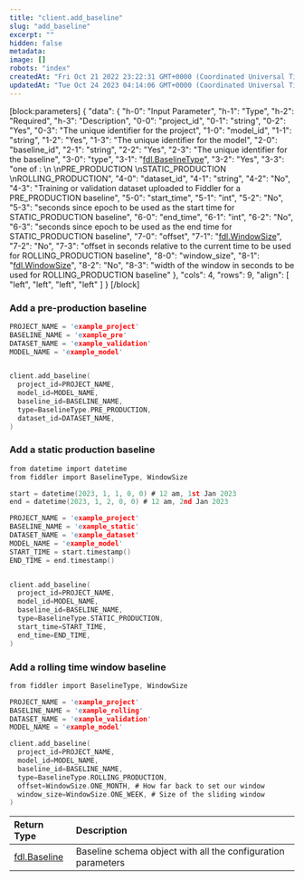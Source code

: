 ```yaml
---
title: "client.add_baseline"
slug: "add_baseline"
excerpt: ""
hidden: false
metadata: 
image: []
robots: "index"
createdAt: "Fri Oct 21 2022 23:22:31 GMT+0000 (Coordinated Universal Time)"
updatedAt: "Tue Oct 24 2023 04:14:06 GMT+0000 (Coordinated Universal Time)"
---
```

[block:parameters]
{
  "data": {
    "h-0": "Input Parameter",
    "h-1": "Type",
    "h-2": "Required",
    "h-3": "Description",
    "0-0": "project_id",
    "0-1": "string",
    "0-2": "Yes",
    "0-3": "The unique identifier for the project",
    "1-0": "model_id",
    "1-1": "string",
    "1-2": "Yes",
    "1-3": "The unique identifier for the model",
    "2-0": "baseline_id",
    "2-1": "string",
    "2-2": "Yes",
    "2-3": "The unique identifier for the baseline",
    "3-0": "type",
    "3-1": "[fdl.BaselineType](ref:fdlbaselinetype)",
    "3-2": "Yes",
    "3-3": "one of :  \n  \nPRE_PRODUCTION  \nSTATIC_PRODUCTION  \nROLLING_PRODUCTION",
    "4-0": "dataset_id",
    "4-1": "string",
    "4-2": "No",
    "4-3": "Training or validation dataset uploaded to Fiddler for a PRE_PRODUCTION baseline",
    "5-0": "start_time",
    "5-1": "int",
    "5-2": "No",
    "5-3": "seconds since epoch to be used as the start time for STATIC_PRODUCTION baseline",
    "6-0": "end_time",
    "6-1": "int",
    "6-2": "No",
    "6-3": "seconds since epoch to be used as the end time for STATIC_PRODUCTION baseline",
    "7-0": "offset",
    "7-1": "[fdl.WindowSize](ref:fdlwindowsize)",
    "7-2": "No",
    "7-3": "offset in seconds relative to the current time to be used for ROLLING_PRODUCTION baseline",
    "8-0": "window_size",
    "8-1": "[fdl.WindowSize](ref:fdlwindowsize)",
    "8-2": "No",
    "8-3": "width of the window in seconds to be used for ROLLING_PRODUCTION baseline"
  },
  "cols": 4,
  "rows": 9,
  "align": [
    "left",
    "left",
    "left",
    "left"
  ]
}
[/block]

### Add a pre-production baseline

```c Usage
PROJECT_NAME = 'example_project'
BASELINE_NAME = 'example_pre'
DATASET_NAME = 'example_validation'
MODEL_NAME = 'example_model'


client.add_baseline(
  project_id=PROJECT_NAME,
  model_id=MODEL_NAME,
  baseline_id=BASELINE_NAME,
  type=BaselineType.PRE_PRODUCTION, 
  dataset_id=DATASET_NAME, 
)
```



### Add a static production baseline

```c Usage
from datetime import datetime
from fiddler import BaselineType, WindowSize

start = datetime(2023, 1, 1, 0, 0) # 12 am, 1st Jan 2023
end = datetime(2023, 1, 2, 0, 0) # 12 am, 2nd Jan 2023

PROJECT_NAME = 'example_project'
BASELINE_NAME = 'example_static'
DATASET_NAME = 'example_dataset'
MODEL_NAME = 'example_model'
START_TIME = start.timestamp()
END_TIME = end.timestamp()


client.add_baseline(
  project_id=PROJECT_NAME,
  model_id=MODEL_NAME,
  baseline_id=BASELINE_NAME,
  type=BaselineType.STATIC_PRODUCTION,
  start_time=START_TIME,
  end_time=END_TIME,
)
```



### Add a rolling time window baseline

```c Usage
from fiddler import BaselineType, WindowSize

PROJECT_NAME = 'example_project'
BASELINE_NAME = 'example_rolling'
DATASET_NAME = 'example_validation'
MODEL_NAME = 'example_model'

client.add_baseline(
  project_id=PROJECT_NAME,
  model_id=MODEL_NAME,
  baseline_id=BASELINE_NAME,
  type=BaselineType.ROLLING_PRODUCTION,
  offset=WindowSize.ONE_MONTH, # How far back to set our window
  window_size=WindowSize.ONE_WEEK, # Size of the sliding window
)
```



| Return Type                     | Description                                                  |
| :------------------------------ | :----------------------------------------------------------- |
| [fdl.Baseline](ref:fdlbaseline) | Baseline schema object with all the configuration parameters |